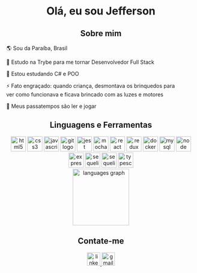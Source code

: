 <h1 align="center">Olá, eu sou Jefferson</h1>

<h2 align="center">Sobre mim</h2>

<p>🌎 Sou da Paraíba, Brasil</p>
<p>📖 Estudo na Trybe para me tornar Desenvolvedor Full Stack</p>
<p>🌱 Estou estudando C# e POO</p>
<p>⚡ Fato engraçado: quando criança, desmontava os brinquedos para</br> ver como funcionava e ficava brincado com as luzes e motores</p>
<p>🎲 Meus passatempos são ler e jogar</p>

<h2 align="center">Linguagens e Ferramentas</h2>
<div align="center">
  <img src="https://cdn.jsdelivr.net/gh/devicons/devicon/icons/html5/html5-original.svg" height="40" width="40" alt="html5 logo" />
  <img src="https://cdn.jsdelivr.net/gh/devicons/devicon/icons/css3/css3-original.svg" height="40" width="40" alt="css3 logo" />
  <img src="https://cdn.jsdelivr.net/gh/devicons/devicon/icons/javascript/javascript-original.svg" height="40" width="40" alt="javascript logo" />
  <img src="https://cdn.jsdelivr.net/gh/devicons/devicon/icons/git/git-original.svg" height="40" width="40" alt="git logo" />
  <img src="https://cdn.jsdelivr.net/gh/devicons/devicon/icons/jest/jest-plain.svg" height="40" width="40" alt="jest logo" />
  <img src="https://cdn.jsdelivr.net/gh/devicons/devicon/icons/mocha/mocha-plain.svg" height="40" width="40" alt="mocha logo" />
  <img src="https://cdn.jsdelivr.net/gh/devicons/devicon/icons/react/react-original.svg" height="40" width="40" alt="react logo" />
  <img src="https://cdn.jsdelivr.net/gh/devicons/devicon/icons/redux/redux-original.svg" height="40" width="40" alt="redux logo" />
  <img src="https://cdn.jsdelivr.net/gh/devicons/devicon/icons/docker/docker-plain.svg" height="40" width="40" alt="docker logo" />
  <img src="https://cdn.jsdelivr.net/gh/devicons/devicon/icons/mysql/mysql-original.svg" height="40" width="40" alt="mysql logo" />
  <img src="https://cdn.jsdelivr.net/gh/devicons/devicon/icons/nodejs/nodejs-original.svg" height="40" width="40" alt="node logo" />
  <img src="https://cdn.jsdelivr.net/gh/devicons/devicon/icons/express/express-original.svg" height="40" width="40" alt="express logo" />
  <img src="https://cdn.jsdelivr.net/gh/devicons/devicon/icons/sequelize/sequelize-original.svg" height="40" width="40" alt="sequelize logo" />
  <img src="https://cdn.jsdelivr.net/gh/devicons/devicon/icons/heroku/heroku-original.svg" height="40" width="40" alt="sequelize logo" />
  <img src="https://cdn.jsdelivr.net/gh/devicons/devicon/icons/typescript/typescript-original.svg" height="40" width="40" alt="typescript logo" />
</div>

<div align="center">
  <img src="https://github-readme-stats.vercel.app/api/top-langs?locale=pt-br&hide_title=false&layout=compact&card_width=320&langs_count=5&theme=github_dark&hide_border=false&username=JeffersonSimplicio" height="150" alt="languages graph"  />
</div>

<h2 align="center">Contate-me</h2>

<div align="center">
  <a href="https://www.linkedin.com/in/jefferson-simplicio/" target="_blank">
    <img src="https://img.shields.io/static/v1?message=LinkedIn&logo=linkedin&label=&color=0077B5&logoColor=white&labelColor=&style=for-the-badge" height="35" alt="linkedin logo"  />
  </a>
  <a href="mailto:jeffersonsimplicio.js@gmail.com" target="_blank">
    <img src="https://img.shields.io/static/v1?message=Gmail&logo=gmail&label=&color=D14836&logoColor=white&labelColor=&style=for-the-badge" height="35" alt="gmail logo"  />
  </a>
</div>

